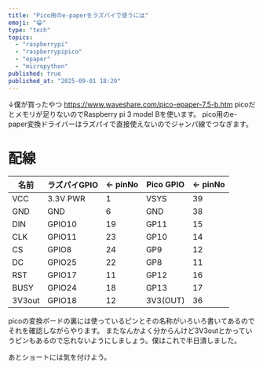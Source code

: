 ```yaml
---
title: "Pico用のe-paperをラズパイで使うには"
emoji: "😁"
type: "tech"
topics:
  - "raspberrypi"
  - "raspberrypipico"
  - "epaper"
  - "micropython"
published: true
published_at: "2025-09-01 18:29"
---
```


↓僕が買ったやつ
https://www.waveshare.com/pico-epaper-7.5-b.htm
picoだとメモリが足りないのでRaspberry pi 3 model Bを使います。
pico用のe-paper変換ドライバーはラズパイで直接使えないのでジャンパ線でつなぎます。

# 配線

| 名前 | ラズパイGPIO | ← pinNo | Pico GPIO | ← pinNo | 
| ------- | ------------ | ------------- | --------- | ---------- | 
| VCC     | 3.3V PWR     | 1             | VSYS      | 39         | 
| GND     | GND          | 6             | GND       | 38         | 
| DIN     | GPIO10       | 19            | GP11      | 15         | 
| CLK     | GPIO11       | 23            | GP10      | 14         | 
| CS      | GPIO8        | 24            | GP9       | 12         | 
| DC      | GPIO25       | 22            | GP8       | 11         | 
| RST     | GPIO17       | 11            | GP12      | 16         | 
| BUSY    | GPIO24       | 18            | GP13      | 17         | 
| 3V3out  | GPIO18       | 12            | 3V3(OUT)  | 36         | 


picoの変換ボードの裏には使っているピンとその名称がいろいろ書いてあるのでそれを確認しながらやります。
またなんかよく分からんけど3V3outとかっていうピンもあるので忘れないようにしましょう。僕はこれで半日潰しました。

あとショートには気を付けよう。